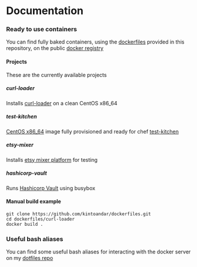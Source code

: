 Documentation
=============

### Ready to use containers
You can find fully baked containers, using the [dockerfiles](https://github.com/kintoandar/dockerfiles) provided in this repository, on the public [docker registry](https://hub.docker.com/u/kintoandar/)

#### Projects
These are the currently available projects

##### curl-loader
Installs [curl-loader](https://github.com/kintoandar/dockerfiles/tree/master/curl-loader) on a clean CentOS x86_64

##### test-kitchen
[CentOS x86_64](https://blog.kintoandar.com/2014/11/cooking-with-containers.html) image fully provisioned and ready for chef [test-kitchen](https://blog.kintoandar.com/2014/11/cooking-with-containers.html)

##### etsy-mixer
Installs [etsy mixer platform](https://codeascraft.com/2015/09/15/assisted-serendipity/) for testing

##### hashicorp-vault
Runs [Hashicorp Vault](https://blog.kintoandar.com/2015/11/vault-PKI-made-easy.html) using busybox

#### Manual build example

``` shell
git clone https://github.com/kintoandar/dockerfiles.git
cd dockerfiles/curl-loader
docker build .
```


### Useful bash aliases
You can find some useful bash aliases for interacting with the docker server on my [dotfiles repo](https://github.com/kintoandar/dotfiles/blob/master/.bashrc.d/docker)
